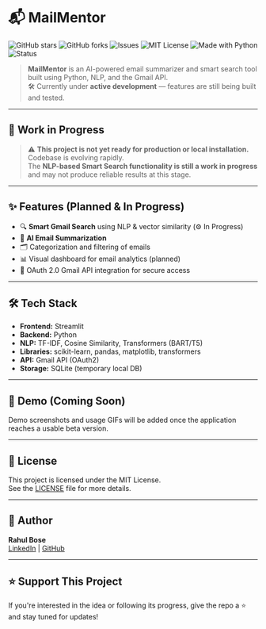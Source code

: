 # 📬 MailMentor

![GitHub stars](https://img.shields.io/github/stars/MeetRathodNitsan/mailmentor?style=social)
![GitHub forks](https://img.shields.io/github/forks/MeetRathodNitsan/mailmentor?style=social)
![Issues](https://img.shields.io/github/issues/MeetRathodNitsan/mailmentor)
![MIT License](https://img.shields.io/github/license/MeetRathodNitsan/mailmentor)
![Made with Python](https://img.shields.io/badge/Made%20with-Python-blue?logo=python)
![Status](https://img.shields.io/badge/status-WIP-orange)

> **MailMentor** is an AI-powered email summarizer and smart search tool built using Python, NLP, and the Gmail API.  
> 🛠️ Currently under **active development** — features are still being built and tested.

---

## 🚧 Work in Progress

> ⚠️ **This project is not yet ready for production or local installation.**  
> Codebase is evolving rapidly.  
> The **NLP-based Smart Search functionality is still a work in progress** and may not produce reliable results at this stage.

---

## ✨ Features (Planned & In Progress)

- 🔍 **Smart Gmail Search** using NLP & vector similarity (⚙️ In Progress)
- 🧠 **AI Email Summarization**
- 🗂️ Categorization and filtering of emails
- 📊 Visual dashboard for email analytics (planned)
- 🔐 OAuth 2.0 Gmail API integration for secure access

---

## 🛠️ Tech Stack

- **Frontend:** Streamlit
- **Backend:** Python
- **NLP:** TF-IDF, Cosine Similarity, Transformers (BART/T5)
- **Libraries:** scikit-learn, pandas, matplotlib, transformers
- **API:** Gmail API (OAuth2)
- **Storage:** SQLite (temporary local DB)

---

## 🧪 Demo (Coming Soon)

Demo screenshots and usage GIFs will be added once the application reaches a usable beta version.

---

## 📜 License

This project is licensed under the MIT License.  
See the [LICENSE](LICENSE) file for more details.

---

## 👤 Author

**Rahul Bose**  
[LinkedIn](https://linkedin.com/in/yourprofile) | [GitHub](https://github.com/yourusername)

---

## ⭐ Support This Project

If you're interested in the idea or following its progress, give the repo a ⭐ and stay tuned for updates!

